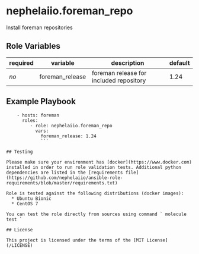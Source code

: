 # nephelaiio.foreman_repo

Install foreman repositories

## Role Variables

| required | variable        | description                             | default |
| ---      | ---             | ---                                     | ---     |
| *no*     | foreman_release | foreman release for included repository | 1.24    |

## Example Playbook

```
    - hosts: foreman
      roles:
         - role: nephelaiio.foreman_repo
           vars:
             foreman_release: 1.24
             ```

## Testing

Please make sure your environment has [docker](https://www.docker.com) installed in order to run role validation tests. Additional python dependencies are listed in the [requirements file](https://github.com/nephelaiio/ansible-role-requirements/blob/master/requirements.txt)

Role is tested against the following distributions (docker images):
  * Ubuntu Bionic
  * CentOS 7

You can test the role directly from sources using command ` molecule test `

## License

This project is licensed under the terms of the [MIT License](/LICENSE)
